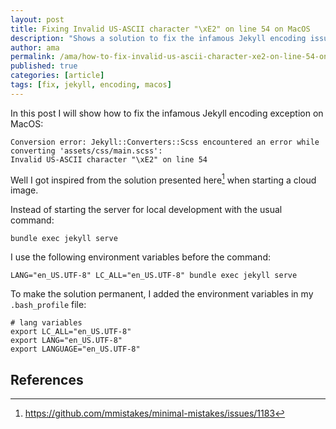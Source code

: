 ```yaml
---
layout: post
title: Fixing Invalid US-ASCII character "\xE2" on line 54 on MacOS
description: "Shows a solution to fix the infamous Jekyll encoding issue on MacOS."
author: ama
permalink: /ama/how-to-fix-invalid-us-ascii-character-xe2-on-line-54-on-macos
published: true
categories: [article]
tags: [fix, jekyll, encoding, macos]
---
```


In this post I will show how to fix the infamous Jekyll encoding exception on MacOS:
```
Conversion error: Jekyll::Converters::Scss encountered an error while converting 'assets/css/main.scss':
Invalid US-ASCII character "\xE2" on line 54
```

Well I got inspired from the solution presented here[^1] when starting a cloud image.
[^1]: <https://github.com/mmistakes/minimal-mistakes/issues/1183>

Instead of starting the server for local development with the usual command:

```shell
bundle exec jekyll serve
```

I use the following environment variables before the command:

```shell
LANG="en_US.UTF-8" LC_ALL="en_US.UTF-8" bundle exec jekyll serve
```

To make the solution permanent, I added the environment variables in my `.bash_profile` file:

```shell
# lang variables
export LC_ALL="en_US.UTF-8"
export LANG="en_US.UTF-8"
export LANGUAGE="en_US.UTF-8"
```

## References
